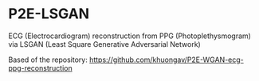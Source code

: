 # P2E-LSGAN
ECG (Electrocardiogram) reconstruction from PPG (Photoplethysmogram) via LSGAN (Least Square Generative Adversarial Network)

Based of the repository: https://github.com/khuongav/P2E-WGAN-ecg-ppg-reconstruction
